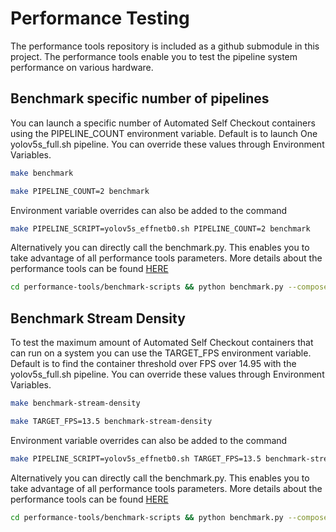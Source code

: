 # Performance Testing

The performance tools repository is included as a github submodule in this project. The performance tools enable you to test the pipeline system performance on various hardware. 

## Benchmark specific number of pipelines

You can launch a specific number of Automated Self Checkout containers using the PIPELINE_COUNT environment variable. Default is to launch One yolov5s_full.sh pipeline. You can override these values through Environment Variables.

```bash
make benchmark
```

```bash
make PIPELINE_COUNT=2 benchmark 
```

Environment variable overrides can also be added to the command

```bash
make PIPELINE_SCRIPT=yolov5s_effnetb0.sh PIPELINE_COUNT=2 benchmark
```

Alternatively you can directly call the benchmark.py. This enables you to take advantage of all performance tools parameters. More details about the performance tools can be found [HERE](https://github.com/intel-retail/documentation/blob/main/docs_src/performance-tools/benchmark.md)

```bash
cd performance-tools/benchmark-scripts && python benchmark.py --compose_file ../../src/docker-compose.yml --pipeline 2
```

## Benchmark Stream Density

To test the maximum amount of Automated Self Checkout containers that can run on a system you can use the TARGET_FPS environment variable. Default is to find the container threshold over FPS over 14.95 with the yolov5s_full.sh pipeline. You can override these values through Environment Variables.

```bash
make benchmark-stream-density
```

```bash
make TARGET_FPS=13.5 benchmark-stream-density
```

Environment variable overrides can also be added to the command

```bash
make PIPELINE_SCRIPT=yolov5s_effnetb0.sh TARGET_FPS=13.5 benchmark-stream-density
```

Alternatively you can directly call the benchmark.py. This enables you to take advantage of all performance tools parameters. More details about the performance tools can be found [HERE](https://github.com/intel-retail/documentation/blob/main/docs_src/performance-tools/benchmark.md)

```bash
cd performance-tools/benchmark-scripts && python benchmark.py --compose_file ../../src/docker-compose.yml --target_fps 14
```